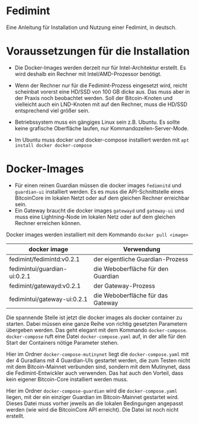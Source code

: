 # Fedimint
Eine Anleitung für Installation und Nutzung einer Fedimint, in deutsch.
# Voraussetzungen für die Installation
- Die Docker-Images werden derzeit nur für Intel-Architektur erstellt. Es wird deshalb ein Rechner mit Intel/AMD-Prozessor benötigt. 
- Wenn der Rechner nur für die Fedimint-Prozess eingesetzt wird, reicht scheinbat vorerst eine HD/SSD von 100 GB dicke aus. Das muss aber in der Praxis noch beobachtet werden. Soll der Bitcoin-Knoten und vielleicht auch ein LND-Knoten mit auf den Rechner, muss die HD/SSD entsprechend viel größer sein.
- Betriebssystem muss ein gängiges Linux sein z.B. Ubuntu. Es sollte keine grafische Oberfläche laufen, nur Kommandozeilen-Server-Mode.

- Im Ubuntu muss docker und docker-compose installiert werden mit `apt install docker docker-compose`
# Docker-Images
- Für einen reinen Guardian müssen die docker images `fedimnitd` und `guardian-ui` installiert werden. Es es muss die API-Schnittstelle eines BitcoinCore im lokalen Netzt oder auf dem gleichen Rechner erreichbar sein.
- Ein Gateway braucht die docker images `gatewayd` und `gateway-ui` und muss eine Lightning-Node im lokalen Netz oder auf dem gleichen Rechner erreichen können. 

Docker images werden installiert mit dem Kommando `docker pull <image>`

| docker image | Verwendung |
|--|--|
| fedimint/fedimintd:v0.2.1 | der eigentliche Guardian-Prozess |
| fedimintui/guardian-ui:0.2.1 | die Weboberfläche für den Guardian|
| fedimint/gatewayd:v0.2.1 |  der Gateway-Prozess |
| fedimintui/gateway-ui:0.2.1 | die Weboberfläche für das Gateway |

Die spannende Stelle ist jetzt die docker images als docker container zu starten. Dabei müssen eine ganze Reihe von richtig gesetzten Parametern übergeben werden. Das geht elegant mit dem Kommando `docker-compose`.
`docker-compose` ruft eine Datei `docker-compose.yaml` auf, in der alle für den Start der Containers nötige Parameter stehen.

Hier im Ordner `docker-compose-mutinynet` liegt die `docker-compose.yaml` mit der 4 Guradians mit 4 Guardian-UIs gestartet werden, die zum Testen nicht mit dem Bitcoin-Mainnet verbunden sind, sondern mit dem Mutinynet, dass die Fedimint-Entwickler auch verwenden. Das hat auch den Vorteil, dass kein eigener Bitcoin-Core installiert werden muss.

Hier im Ordner `docker-compose-guardian` wird die `docker-compose.yaml` liegen, mit der ein einziger Guardian im Bitcoin-Mainnet gestartet wird. Dieses Datei muss vorher jeweils an die lokalen Bedingungen angepasst werden (wie wird die BitcoinCore API erreicht). Die Datei ist noch nicht erstellt.






<!--stackedit_data:
eyJoaXN0b3J5IjpbLTExNDA1OTk3NzAsLTQ0ODM5NzI2LDE4NT
Q0MTc4ODRdfQ==
-->